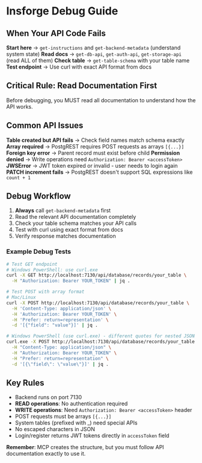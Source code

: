 # Insforge Debug Guide

## When Your API Code Fails

**Start here** → `get-instructions` and `get-backend-metadata` (understand system state)
**Read docs** → `get-db-api`, `get-auth-api`, `get-storage-api` (read ALL of them)
**Check table** → `get-table-schema` with your table name
**Test endpoint** → Use curl with exact API format from docs

## Critical Rule: Read Documentation First

Before debugging, you MUST read all documentation to understand how the API works.

## Common API Issues

**Table created but API fails** → Check field names match schema exactly
**Array required** → PostgREST requires POST requests as arrays `[{...}]`
**Foreign key error** → Parent record must exist before child
**Permission denied** → Write operations need `Authorization: Bearer <accessToken>`
**JWSError** → JWT token expired or invalid - user needs to login again
**PATCH increment fails** → PostgREST doesn't support SQL expressions like `count + 1`

## Debug Workflow

1. **Always** call `get-backend-metadata` first
2. Read the relevant API documentation completely
3. Check your table schema matches your API calls
4. Test with curl using exact format from docs
5. Verify response matches documentation

### Example Debug Tests

```bash
# Test GET endpoint
# Windows PowerShell: use curl.exe
curl -X GET http://localhost:7130/api/database/records/your_table \
  -H "Authorization: Bearer YOUR_TOKEN" | jq .

# Test POST with array format
# Mac/Linux
curl -X POST http://localhost:7130/api/database/records/your_table \
  -H 'Content-Type: application/json' \
  -H 'Authorization: Bearer YOUR_TOKEN' \
  -H 'Prefer: return=representation' \
  -d '[{"field": "value"}]' | jq .

# Windows PowerShell (use curl.exe) - different quotes for nested JSON
curl.exe -X POST http://localhost:7130/api/database/records/your_table \
  -H "Content-Type: application/json" \
  -H "Authorization: Bearer YOUR_TOKEN" \
  -H "Prefer: return=representation" \
  -d '[{\"field\": \"value\"}]' | jq .
```

## Key Rules

- Backend runs on port 7130
- **READ operations**: No authentication required
- **WRITE operations**: Need `Authorization: Bearer <accessToken>` header
- POST requests must be arrays `[{...}]`
- System tables (prefixed with _) need special APIs
- No escaped characters in JSON
- Login/register returns JWT tokens directly in `accessToken` field

**Remember**: MCP creates the structure, but you must follow API documentation exactly to use it.